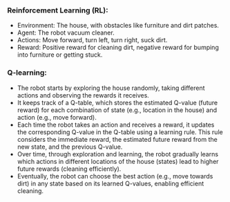 ### Reinforcement Learning (RL):

- Environment: The house, with obstacles like furniture and dirt patches.
- Agent: The robot vacuum cleaner.
- Actions: Move forward, turn left, turn right, suck dirt.
- Reward: Positive reward for cleaning dirt, negative reward for bumping into furniture or getting stuck.

### Q-learning:

- The robot starts by exploring the house randomly, taking different actions and observing the rewards it receives.
- It keeps track of a Q-table, which stores the estimated Q-value (future reward) for each combination of state (e.g., location in the house) and action (e.g., move forward).
- Each time the robot takes an action and receives a reward, it updates the corresponding Q-value in the Q-table using a learning rule. This rule considers the immediate reward, the estimated future reward from the new state, and the previous Q-value.
- Over time, through exploration and learning, the robot gradually learns which actions in different locations of the house (states) lead to higher future rewards (cleaning efficiently).
- Eventually, the robot can choose the best action (e.g., move towards dirt) in any state based on its learned Q-values, enabling efficient cleaning.
